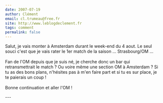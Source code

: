 ```yaml
---
date: 2007-07-19
author: Clément
email: cl.trumeau@free.fr
site: http://www.leblogdeclement.fr
tags: comment
permalink: false
---
```


<p>Salut, je vais monter à Amsterdam durant le week-end du 4 aout. Le seul souci c'est que je vais rater le 1er match de la saison ... Strasbourg/OM ...<br />
<br />
Fan de l'OM depuis que je suis né, je cherche donc un bar qui retransmettrait le match ? Ou voire même une section OM à Amsterdam ? Si tu as des bons plans, n'hésites pas à m'en faire part et si tu es sur place, je te paierais un coup !<br />
<br />
Bonne continuation et aller l'OM !</p>
---